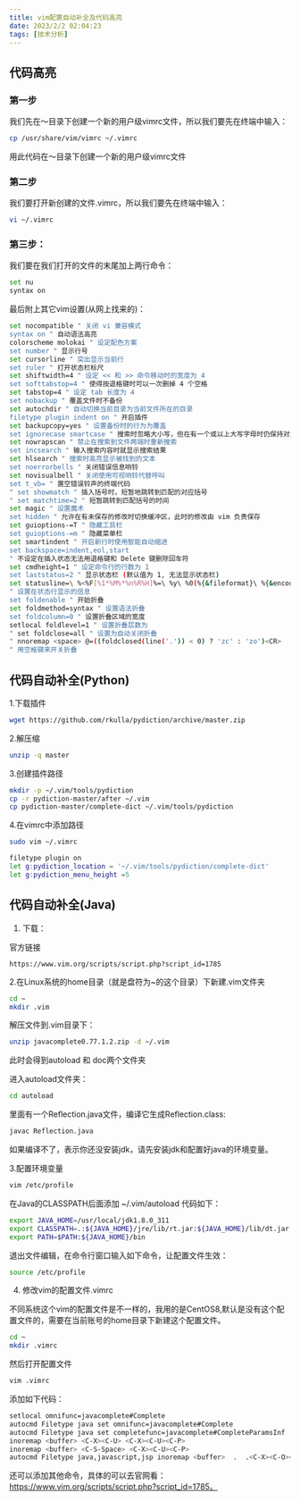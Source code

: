 ```yaml
---
title: vim配置自动补全及代码高亮
date: 2023/2/2 02:04:23
tags: [技术分析]
---
```

## 代码高亮

### 第一步

我们先在～目录下创建一个新的用户级vimrc文件，所以我们要先在终端中输入：

``` bash
cp /usr/share/vim/vimrc ~/.vimrc
```

用此代码在～目录下创建一个新的用户级vimrc文件

### 第二步

我们要打开新创建的文件.vimrc，所以我们要先在终端中输入：

``` bash
vi ~/.vimrc
```

### 第三步：

我们要在我们打开的文件的末尾加上两行命令：

``` bash
set nu
syntax on
```

最后附上其它vim设置(从网上找来的)：

``` bash
set nocompatible " 关闭 vi 兼容模式 
syntax on " 自动语法高亮 
colorscheme molokai " 设定配色方案 
set number " 显示行号 
set cursorline " 突出显示当前行 
set ruler " 打开状态栏标尺 
set shiftwidth=4 " 设定 << 和 >> 命令移动时的宽度为 4 
set softtabstop=4 " 使得按退格键时可以一次删掉 4 个空格 
set tabstop=4 " 设定 tab 长度为 4 
set nobackup " 覆盖文件时不备份 
set autochdir " 自动切换当前目录为当前文件所在的目录 
filetype plugin indent on " 开启插件 
set backupcopy=yes " 设置备份时的行为为覆盖 
set ignorecase smartcase " 搜索时忽略大小写，但在有一个或以上大写字母时仍保持对大小写敏感 
set nowrapscan " 禁止在搜索到文件两端时重新搜索 
set incsearch " 输入搜索内容时就显示搜索结果 
set hlsearch " 搜索时高亮显示被找到的文本 
set noerrorbells " 关闭错误信息响铃 
set novisualbell " 关闭使用可视响铃代替呼叫 
set t_vb= " 置空错误铃声的终端代码 
" set showmatch " 插入括号时，短暂地跳转到匹配的对应括号 
" set matchtime=2 " 短暂跳转到匹配括号的时间 
set magic " 设置魔术 
set hidden " 允许在有未保存的修改时切换缓冲区，此时的修改由 vim 负责保存 
set guioptions-=T " 隐藏工具栏 
set guioptions-=m " 隐藏菜单栏 
set smartindent " 开启新行时使用智能自动缩进 
set backspace=indent,eol,start 
" 不设定在插入状态无法用退格键和 Delete 键删除回车符 
set cmdheight=1 " 设定命令行的行数为 1 
set laststatus=2 " 显示状态栏 (默认值为 1, 无法显示状态栏) 
set statusline=\ %<%F[%1*%M%*%n%R%H]%=\ %y\ %0(%{&fileformat}\ %{&encoding}\ %c:%l/%L%)\ 
" 设置在状态行显示的信息 
set foldenable " 开始折叠 
set foldmethod=syntax " 设置语法折叠 
set foldcolumn=0 " 设置折叠区域的宽度 
setlocal foldlevel=1 " 设置折叠层数为 
" set foldclose=all " 设置为自动关闭折叠 
" nnoremap <space> @=((foldclosed(line('.')) < 0) ? 'zc' : 'zo')<CR> 
" 用空格键来开关折叠
```

## 代码自动补全(Python)

1.下载插件

``` bash
wget https://github.com/rkulla/pydiction/archive/master.zip
```

2.解压缩

``` bash
unzip -q master
```

3.创建插件路径

``` bash
mkdir -p ~/.vim/tools/pydiction
cp -r pydiction-master/after ~/.vim
cp pydiction-master/complete-dict ~/.vim/tools/pydiction
```

4.在vimrc中添加路径

``` bash
sudo vim ~/.vimrc
```

``` bash
filetype plugin on
let g:pydiction_location = '~/.vim/tools/pydiction/complete-dict'
let g:pydiction_menu_height =5
```

## 代码自动补全(Java)

1. 下载：

官方链接

```
https://www.vim.org/scripts/script.php?script_id=1785
```

2.在Linux系统的home目录（就是盘符为~的这个目录）下新建.vim文件夹

``` bash
cd ~
mkdir .vim
```

解压文件到.vim目录下：

``` bash
unzip javacomplete0.77.1.2.zip -d ~/.vim
```

此时会得到autoload 和 doc两个文件夹

进入autoload文件夹：

``` bash
cd autoload
```

里面有一个Reflection.java文件，编译它生成Reflection.class:

``` bash
javac Reflection.java
```

如果编译不了，表示你还没安装jdk，请先安装jdk和配置好java的环境变量。

3.配置环境变量

``` bash
vim /etc/profile
```

在Java的CLASSPATH后面添加 ~/.vim/autoload
代码如下：

``` bash
export JAVA_HOME=/usr/local/jdk1.8.0_311
export CLASSPATH=.:${JAVA_HOME}/jre/lib/rt.jar:${JAVA_HOME}/lib/dt.jar:${JAVA_HOME}/lib/tools.jar:~/.vim/autoload
export PATH=$PATH:${JAVA_HOME}/bin
```

退出文件编辑，在命令行窗口输入如下命令，让配置文件生效：

``` bash
source /etc/profile
```

4. 修改vim的配置文件.vimrc

不同系统这个vim的配置文件是不一样的，我用的是CentOS8,默认是没有这个配置文件的，需要在当前账号的home目录下新建这个配置文件。

``` bash
cd ~
mkdir .vimrc
```

然后打开配置文件

``` bash
vim .vimrc
```

添加如下代码：

``` bash
setlocal omnifunc=javacomplete#Complete
autocmd Filetype java set omnifunc=javacomplete#Complete 
autocmd Filetype java set completefunc=javacomplete#CompleteParamsInf
inoremap <buffer> <C-X><C-U> <C-X><C-U><C-P> 
inoremap <buffer> <C-S-Space> <C-X><C-U><C-P>
autocmd Filetype java,javascript,jsp inoremap <buffer>  .  .<C-X><C-O><C-P>
```

还可以添加其他命令，具体的可以去官网看：https://www.vim.org/scripts/script.php?script_id=1785。

